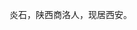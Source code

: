 炎石，陕西商洛人，现居西安。

<!---
pingtishi/pingtishi is a ✨ special ✨ repository because its `README.md` (this file) appears on your GitHub profile.
You can click the Preview link to take a look at your changes.
--->
